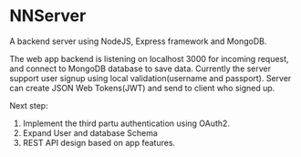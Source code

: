# NNServer
A backend server using NodeJS, Express framework and MongoDB.

The web app backend is listening on localhost 3000 for incoming request, and connect to MongoDB database to save data.
Currently the server support user signup using local validation(username and passport).
Server can create JSON Web Tokens(JWT) and send to client who signed up.

Next step:
1. Implement the third partu authentication using OAuth2.
2. Expand User and database Schema
3. REST API design based on app features.



